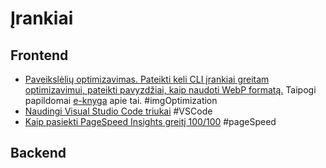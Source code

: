 # Įrankiai

## Frontend

* [Paveikslėlių optimizavimas. Pateikti keli CLI įrankiai greitam optimizavimui, pateikti pavyzdžiai, kaip naudoti WebP formatą.](https://freshman.tech/image-optimisation/) Taipogi papildomai [e-knyga](https://images.guide/) apie tai. \#imgOptimization
* [Naudingi Visual Studio Code triukai](https://medium.com/@smashingmag/visual-studio-code-can-do-that-2f33016d7f50) \#VSCode
* [Kaip pasiekti PageSpeed Insights greitį 100/100](https://kinsta.com/blog/google-pagespeed-insights/) \#pageSpeed

## Backend

